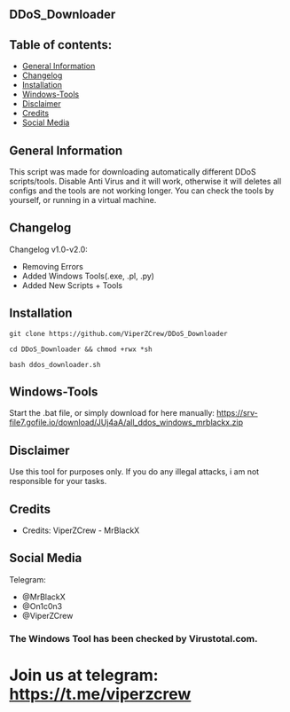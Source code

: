 ## DDoS_Downloader

## Table of contents:
* [General Information](#general-info)
* [Changelog](#changelog)
* [Installation](#installation)
* [Windows-Tools](#windows-tools)
* [Disclaimer](#disclaimer)
* [Credits](#credits)
* [Social Media](#social-media)


## General Information
 
 This script was made for downloading automatically different DDoS scripts/tools.
 Disable Anti Virus and it will work, otherwise it will deletes all configs and the tools are not working longer.
 You can check the tools by yourself, or running in a virtual machine.


## Changelog

 Changelog v1.0-v2.0:
 * Removing Errors
 * Added Windows Tools(.exe, .pl, .py)
 * Added New Scripts + Tools

## Installation
 
```git clone https://github.com/ViperZCrew/DDoS_Downloader```

```cd DDoS_Downloader && chmod +rwx *sh```

```bash ddos_downloader.sh```

## Windows-Tools

Start the .bat file, or simply download for here manually: https://srv-file7.gofile.io/download/JUj4aA/all_ddos_windows_mrblackx.zip

## Disclaimer
 
 Use this tool for purposes only.
 If you do any illegal attacks, i am not responsible for your tasks.
 
## Credits

* Credits: ViperZCrew - MrBlackX

## Social Media
Telegram:
* @MrBlackX
* @On1c0n3
* @ViperZCrew




### The Windows Tool has been checked by Virustotal.com. 

# Join us at telegram: https://t.me/viperzcrew

